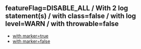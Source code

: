 ## featureFlag=DISABLE_ALL / With 2 log statement(s) / with class=false / with log level=WARN / with throwable=false

* [with marker=true](marker-true/index.md)
* [with marker=false](marker-false/index.md)


